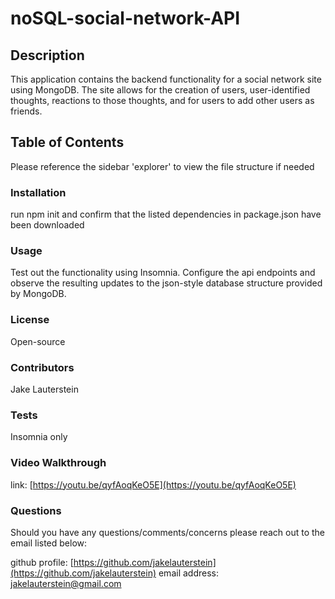 # noSQL-social-network-API

## Description

This application contains the backend functionality for a social network site using MongoDB. The site allows for the creation of users, user-identified thoughts, reactions to those thoughts, and for users to add other users as friends. 

## Table of Contents

Please reference the sidebar 'explorer' to view the file structure if needed

### Installation

run npm init and confirm that the listed dependencies in package.json have been downloaded

### Usage

Test out the functionality using Insomnia. Configure the api endpoints and observe the resulting updates to the json-style database structure provided by MongoDB. 

### License

Open-source

### Contributors

Jake Lauterstein

### Tests

Insomnia only

### Video Walkthrough
link: [https://youtu.be/qyfAoqKeO5E](https://youtu.be/qyfAoqKeO5E)

### Questions

Should you have any questions/comments/concerns please reach out to the email listed below:

github profile: [https://github.com/jakelauterstein](https://github.com/jakelauterstein)
email address: [jakelauterstein@gmail.com](mailto:jakelauterstein@gmail.com)
